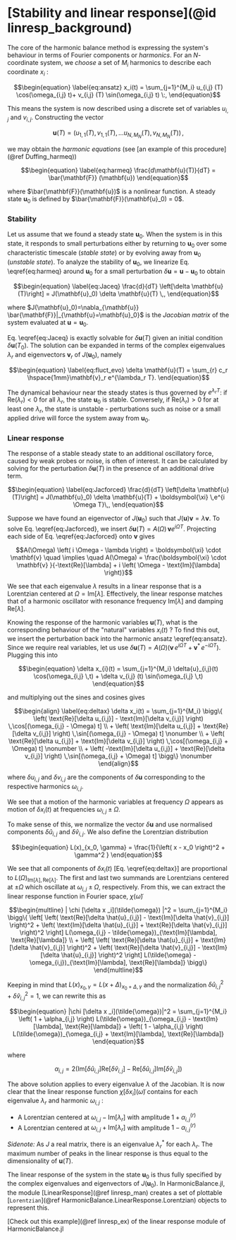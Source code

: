 # [Stability and linear response](@id linresp_background)

The core of the harmonic balance method is expressing the system's behaviour in terms of Fourier components or _harmonics_. For an $N$-coordinate system, we _choose_ a set of $M_i$ harmonics to describe each coordinate $x_i$ : 
```math
\begin{equation} \label{eq:ansatz}
x_i(t) = \sum_{j=1}^{M_i} u_{i,j}  (T)  \cos(\omega_{i,j} t)+ v_{i,j} (T) \sin(\omega_{i,j} t) \:,
\end{equation}
```
This means the system is now described using a discrete set of variables $u_{i,j}$ and $v_{i,j}$. Constructing the vector 
```math
\begin{equation} \label{eq:harmvar}
\mathbf{u}(T) = (u_{1,1}(T), v_{1,1}(T), \ldots u_{N,M_N}(T), v_{N, M_N}(T))\,,
\end{equation}
``` 
we may obtain the _harmonic equations_ (see [an example of this procedure](@ref Duffing_harmeq))
```math
\begin{equation} \label{eq:harmeq}
\frac{d\mathbf{u}(T)}{dT}  = \bar{\mathbf{F}} (\mathbf{u})
\end{equation}
```
where $\bar{\mathbf{F}}(\mathbf{u})$ is a nonlinear function. A steady state $\mathbf{u}_0$ is defined by $\bar{\mathbf{F}}(\mathbf{u}_0) = 0$.

### Stability

Let us assume that we found a steady state $\mathbf{u}_0$. When the system is in this state, it responds to small perturbations either by returning to $\mathbf{u}_0$ over some characteristic timescale (_stable state_) or by evolving away from $\mathbf{u}_0$ (_unstable state_). To analyze the stability of $\mathbf{u}_0$, we linearize Eq. \eqref{eq:harmeq} around $\mathbf{u}_0$ for a small perturbation $\delta \mathbf{u} = \mathbf{u} - \mathbf{u}_0$ to obtain
```math
\begin{equation} \label{eq:Jaceq}
\frac{d}{dT} \left[\delta \mathbf{u}(T)\right] =  J(\mathbf{u}_0) \delta \mathbf{u}(T) \,,
\end{equation}
```
where $J(\mathbf{u}_0)=\nabla_{\mathbf{u}}  \bar{\mathbf{F}}|_{\mathbf{u}=\mathbf{u}_0}$ is the _Jacobian matrix_ of the system evaluated at $\mathbf{u}=\mathbf{u}_0$.

Eq. \eqref{eq:Jaceq} is exactly solvable for $\delta \mathbf{u}(T)$ given an initial condition $\delta \mathbf{u}(T_0)$. The solution can be expanded in terms of the complex eigenvalues $\lambda_r$ and eigenvectors $\mathbf{v}_r$ of $J(\mathbf{u}_0)$, namely

```math
\begin{equation} \label{eq:fluct_evo}
    \delta \mathbf{u}(T) = \sum_{r} c_r \hspace{1mm}\mathbf{v}_r e^{\lambda_r T}.
\end{equation}
```

The dynamical behaviour near the steady states is thus governed by $e^{ \lambda_r T}$: if $\mathrm{Re}(\lambda_r)<0$ for all $\lambda_r$, the state $\mathbf{u}_0$ is stable. Conversely, if $\mathrm{Re}(\lambda_r)>0$ for at least one $\lambda_r$, the state is unstable - perturbations such as noise or a small applied drive will force the system away from $\mathbf{u}_0$. 


### Linear response

The response of a stable steady state to an additional oscillatory force, caused by weak probes or noise, is often of interest. It can be calculated by solving for the perturbation $\delta \mathbf{u}(T)$ in the presence of an additional drive term.

```math
\begin{equation} \label{eq:Jacforced}
\frac{d}{dT} \left[\delta \mathbf{u}(T)\right] =  J(\mathbf{u}_0) \delta \mathbf{u}(T) + \boldsymbol{\xi} \,e^{i \Omega T}\,,
\end{equation}
```

Suppose we have found an eigenvector of $J(\mathbf{u}_0)$ such that $J(\mathbf{u}) \mathbf{v} = \lambda \mathbf{v}$. To solve Eq. \eqref{eq:Jacforced}, we insert $\delta \mathbf{u}(T) = A(\Omega)\, \mathbf{v} e^{i \Omega T}$. Projecting each side of Eq. \eqref{eq:Jacforced} onto $\mathbf{v}$ gives

```math
A(\Omega) \left( i \Omega  - \lambda \right)  = \boldsymbol{\xi} \cdot \mathbf{v} \quad \implies \quad A(\Omega) = \frac{\boldsymbol{\xi} \cdot \mathbf{v} }{-\text{Re}[\lambda] + i \left( \Omega - \text{Im}[\lambda] \right)}
```

We see that each eigenvalue $\lambda$ results in a linear response that is a Lorentzian centered at $\Omega = \text{Im}[\lambda]$. Effectively, the linear response matches that of a harmonic oscillator with resonance frequency $\text{Im}[\lambda]$ and damping $\text{Re}[\lambda]$.

Knowing the response of the harmonic variables $\mathbf{u}(T)$, what is the corresponding behaviour of the "natural" variables $x_i(t)$ ? To find this out, we insert the perturbation back into the harmonic ansatz \eqref{eq:ansatz}. Since we require real variables, let us use $\delta \mathbf{u}(T) = A(\Omega) \left( \mathbf{v} \, e^{i \Omega T} +   \mathbf{v}^* \, e^{-i \Omega T} \right)$. Plugging this into
```math
\begin{equation}
\delta x_{i}(t) = \sum_{j=1}^{M_i} \delta{u}_{i,j}(t) \cos(\omega_{i,j} \,t) + \delta v_{i,j} (t) \sin(\omega_{i,j} \,t) 
\end{equation}
```  
and multiplying out the sines and cosines gives
```math
\begin{align} \label{eq:deltax}
\delta x_i(t) = \sum_{j=1}^{M_i} \bigg\{ \left( \text{Re}[\delta u_{i,j}] - \text{Im}[\delta v_{i,j}] \right) \,\cos[(\omega_{i,j} - \Omega) t]  \\
+ \left( \text{Im}[\delta u_{i,j}] + \text{Re}[\delta v_{i,j}] \right) \,\sin[(\omega_{i,j} - \Omega) t] \nonumber \\
+ \left( \text{Re}[\delta u_{i,j}] + \text{Im}[\delta v_{i,j}] \right) \,\cos[(\omega_{i,j} + \Omega) t] \nonumber \\
+ \left( -\text{Im}[\delta u_{i,j}] + \text{Re}[\delta v_{i,j}] \right) \,\sin[(\omega_{i,j} + \Omega) t] \bigg\} \nonumber
\end{align}
```
where $\delta u_{i,j}$ and $\delta v_{i,j}$ are the components of $\delta \mathbf{u}$ corresponding to the respective harmonics $\omega_{i,j}$. 

We see that a motion of the harmonic variables at frequency $\Omega$ appears as motion of $\delta x_i(t)$ at frequencies $\omega_{i,j}\pm \Omega$. 

To make sense of this, we normalize the vector $\delta \mathbf{u}$ and use normalised components $\delta \hat{u}_{i,j}$ and $\delta \hat{v}_{i,j}$. We also define the Lorentzian distribution
```math
\begin{equation}
L(x)_{x_0, \gamma} = \frac{1}{\left( x - x_0 \right)^2 + \gamma^2 }
\end{equation}
```
We see that all components of $\delta x_i(t)$ [Eq. \eqref{eq:deltax}] are proportional to $L(\Omega)_{\text{Im}[\lambda], \text{Re}[\lambda]}$. The first and last two summands are Lorentzians centered at $\pm \Omega$ which oscillate at $\omega_{i,j} \pm \Omega$, respectively. From this, we can extract the linear response function in Fourier space, $\chi (\tilde{\omega})$

```math
\begin{multline}
| \chi [\delta x _i](\tilde{\omega}) |^2 = \sum_{j=1}^{M_i} \bigg\{  \left[ \left( \text{Re}[\delta \hat{u}_{i,j}] - \text{Im}[\delta \hat{v}_{i,j}] \right)^2 + \left( \text{Im}[\delta \hat{u}_{i,j}] + \text{Re}[\delta \hat{v}_{i,j}] \right)^2 \right] L(\omega_{i,j} - \tilde{\omega})_{\text{Im}[\lambda], \text{Re}[\lambda]} \\
+ \left[ \left( \text{Re}[\delta \hat{u}_{i,j}] + \text{Im}[\delta \hat{v}_{i,j}] \right)^2 + \left(  \text{Re}[\delta \hat{v}_{i,j}] - \text{Im}[\delta \hat{u}_{i,j}] \right)^2 \right] L(\tilde{\omega} - \omega_{i,j})_{\text{Im}[\lambda], \text{Re}[\lambda]} \bigg\}
\end{multline}
```
Keeping in mind that $L(x)_{x_0, \gamma} = L(x + \Delta)_{x_0 + \Delta, \gamma}$ and the normalization $\delta \hat{u}_{i,j}^2 + \delta \hat{v}_{i,j}^2 = 1$, we can rewrite this as
```math
\begin{equation}
|\chi [\delta x _i](\tilde{\omega})|^2 = \sum_{j=1}^{M_i} \left( 1 + \alpha_{i,j} \right) L(\tilde{\omega})_{\omega_{i,j} - \text{Im}[\lambda], \text{Re}[\lambda]}
+ \left( 1 - \alpha_{i,j} \right) L(\tilde{\omega})_{\omega_{i,j} + \text{Im}[\lambda], \text{Re}[\lambda]}
\end{equation}
```

where 
```math
\alpha_{i,j} = 2\left( \text{Im}[\delta \hat{u}_{i,j}] \text{Re}[\delta \hat{v}_{i,j}] - \text{Re}[\delta \hat{u}_{i,j}] \text{Im}[\delta \hat{v}_{i,j}] \right)
```
The above solution applies to every eigenvalue $\lambda$ of the Jacobian. It is now clear that the linear response function $\chi [\delta x _i](\tilde{\omega})$ contains for each eigenvalue $\lambda_r$ and harmonic $\omega_{i,j}$ : 

* A Lorentzian centered at $\omega_{i,j}-\text{Im}[\lambda_r]$ with amplitude $1 + \alpha_{i,j}^{(r)}$ 
* A Lorentzian centered at $\omega_{i,j}+\text{Im}[\lambda_r]$ with amplitude $1 - \alpha_{i,j}^{(r)}$ 

_Sidenote:_ As $J$ a real matrix, there is an eigenvalue $\lambda_r^*$ for each $\lambda_r$. The maximum number of peaks in the linear response is thus equal to the dimensionality of $\mathbf{u}(T)$.

The linear response of the system in the state $\mathbf{u}_0$ is thus fully specified by the complex eigenvalues and eigenvectors of $J(\mathbf{u}_0)$. In HarmonicBalance.jl, the module [LinearResponse](@ref linresp_man) creates a set of plottable [`Lorentzian`](@ref HarmonicBalance.LinearResponse.Lorentzian) objects to represent this.


[Check out this example](@ref linresp_ex) of the linear response module of HarmonicBalance.jl
